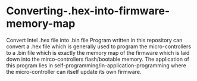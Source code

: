 # Converting-.hex-into-firmware-memory-map
Convert Intel .hex file into .bin file 
Program written in this repository can convert a .hex file which is generally used to program the micro-controllers to a .bin file which is exactly the memory map of the 
firmware which is laid down into the mirco-controllers flash/bootable memory.
The application of this program lies in self-programming/in-application-programming where the micro-controller can itself update its own firmware.
